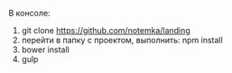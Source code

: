 В консоле: <br>
1. git clone https://github.com/notemka/landing <br>
2. перейти в папку с проектом, выполнить: npm install <br>
3. bower install <br>
4. gulp
